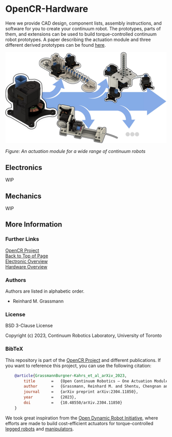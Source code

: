 # OpenCR-Hardware

Here we provide CAD design, component lists, assembly instructions, and software for you to create your continuum robot.
The prototypes, parts of them, and extensions can be used to build torque-controlled continuum robot prototypes.
A paper describing the actuation module and three different derived prototypes can be found [here](https://arxiv.org/abs/2304.11850).

<img src="mechanics/actuation_module/images/actuation_module_catchy_image.jpg" alt="catchy overview" width="600"/>

*Figure: An actuation module for a wide range of continuum robots*


## Electronics

WIP


## Mechanics

WIP


## More Information



### Further Links

[OpenCR Project](http://opencontinuumrobotics.ca)
<br/>
[Back to Top of Page]()
<br/>
[Electronic Overview](electronics)
<br/>
[Hardware Overview](mechanics)

### Authors

Authors are listed in alphabetic order.

- Reinhard M. Grassmann


### License

BSD 3-Clause License

Copyright (c) 2023, Continuum Robotics Laboratory, University of Toronto


### BibTeX

This repository is part of the [OpenCR Project](http://www.opencontinuumrobotics.ca/) and different publications.
If you want to reference this project, you can use the following citation:

```bibtex
    @article{GrassmannBurgner-Kahrs_et_al_arXiv_2023,
        title       =   {Open Continuum Robotics – One Actuation Module to Create them All},
        author      =   {Grassmann, Reinhard M. and Shentu, Chengnan and Hamoda, Taqi and Triana Dewi, Puspita and Burgner-Kahrs, Jessica},
        journal     =   {arXiv preprint arXiv:2304.11850},
        year        =   {2023},
        doi         =   {10.48550/arXiv.2304.11850}
    }
```
We took great inspiration from the [Open Dynamic Robot Initiative](https://open-dynamic-robot-initiative.github.io/), where efforts are made to build cost-efficient actuators for torque-controlled [legged robots](https://arxiv.org/abs/1910.00093) and [manipulators](https://arxiv.org/abs/2008.03596). 
